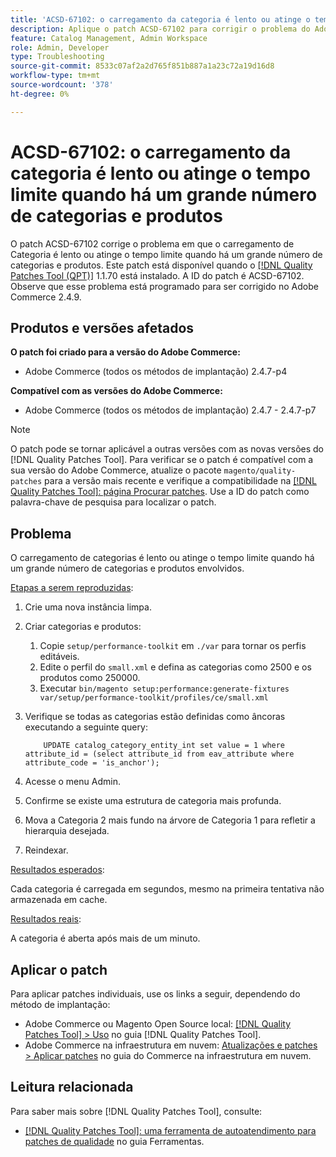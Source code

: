 ```yaml
---
title: 'ACSD-67102: o carregamento da categoria é lento ou atinge o tempo limite quando há um grande número de categorias e produtos'
description: Aplique o patch ACSD-67102 para corrigir o problema do Adobe Commerce em que o carregamento de categoria é lento ou atinge o tempo limite quando há um grande número de categorias e produtos.
feature: Catalog Management, Admin Workspace
role: Admin, Developer
type: Troubleshooting
source-git-commit: 8533c07af2a2d765f851b887a1a23c72a19d16d8
workflow-type: tm+mt
source-wordcount: '378'
ht-degree: 0%

---
```



# ACSD-67102: o carregamento da categoria é lento ou atinge o tempo limite quando há um grande número de categorias e produtos

O patch ACSD-67102 corrige o problema em que o carregamento de Categoria é lento ou atinge o tempo limite quando há um grande número de categorias e produtos. Este patch está disponível quando o [[!DNL Quality Patches Tool (QPT)]](/help/tools/quality-patches-tool/quality-patches-tool-to-self-serve-quality-patches.md) 1.1.70 está instalado. A ID do patch é ACSD-67102. Observe que esse problema está programado para ser corrigido no Adobe Commerce 2.4.9.

## Produtos e versões afetados

**O patch foi criado para a versão do Adobe Commerce:**

* Adobe Commerce (todos os métodos de implantação) 2.4.7-p4

**Compatível com as versões do Adobe Commerce:**

* Adobe Commerce (todos os métodos de implantação) 2.4.7 - 2.4.7-p7

>[!NOTE]
>
>O patch pode se tornar aplicável a outras versões com as novas versões do [!DNL Quality Patches Tool]. Para verificar se o patch é compatível com a sua versão do Adobe Commerce, atualize o pacote `magento/quality-patches` para a versão mais recente e verifique a compatibilidade na [[!DNL Quality Patches Tool]: página Procurar patches](https://experienceleague.adobe.com/tools/commerce-quality-patches/index.html?lang=pt-BR). Use a ID do patch como palavra-chave de pesquisa para localizar o patch.

## Problema

O carregamento de categorias é lento ou atinge o tempo limite quando há um grande número de categorias e produtos envolvidos.

<u>Etapas a serem reproduzidas</u>:

1. Crie uma nova instância limpa.
1. Criar categorias e produtos:
   1. Copie `setup/performance-toolkit` em `./var` para tornar os perfis editáveis.
   1. Edite o perfil do `small.xml` e defina as categorias como 2500 e os produtos como 250000.
   1. Executar `bin/magento setup:performance:generate-fixtures var/setup/performance-toolkit/profiles/ce/small.xml`
1. Verifique se todas as categorias estão definidas como âncoras executando a seguinte query:

   ```
       UPDATE catalog_category_entity_int set value = 1 where attribute_id = (select attribute_id from eav_attribute where attribute_code = 'is_anchor'); 
   ```

1. Acesse o menu Admin.
1. Confirme se existe uma estrutura de categoria mais profunda.
1. Mova a Categoria 2 mais fundo na árvore de Categoria 1 para refletir a hierarquia desejada.
1. Reindexar.

<u>Resultados esperados</u>:

Cada categoria é carregada em segundos, mesmo na primeira tentativa não armazenada em cache.

<u>Resultados reais</u>:

A categoria é aberta após mais de um minuto.

## Aplicar o patch

Para aplicar patches individuais, use os links a seguir, dependendo do método de implantação:

* Adobe Commerce ou Magento Open Source local: [[!DNL Quality Patches Tool] > Uso](/help/tools/quality-patches-tool/usage.md) no guia [!DNL Quality Patches Tool].
* Adobe Commerce na infraestrutura em nuvem: [Atualizações e patches > Aplicar patches](https://experienceleague.adobe.com/docs/commerce-cloud-service/user-guide/develop/upgrade/apply-patches.html?lang=pt-BR) no guia do Commerce na infraestrutura em nuvem.

## Leitura relacionada

Para saber mais sobre [!DNL Quality Patches Tool], consulte:

* [[!DNL Quality Patches Tool]: uma ferramenta de autoatendimento para patches de qualidade](/help/tools/quality-patches-tool/quality-patches-tool-to-self-serve-quality-patches.md) no guia Ferramentas.

